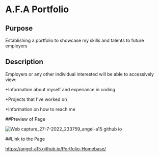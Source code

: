 # A.F.A Portfolio

## Purpose
Establishing a portfolio to showcase my skills and talents to future employers 

## Description
Employers or any other individual interested will be able to accessively view:

*Information about myself and experiance in coding

*Projects that I've worked on

*Information on how to reach me

##Preview of Page

![Web capture_27-7-2022_233759_angel-a15 github io](https://user-images.githubusercontent.com/106582411/181421884-b4de3b35-ac58-434f-b3c6-51a023bd25b7.jpeg)


##Link to the Page

https://angel-a15.github.io/Portfolio-Homebase/

